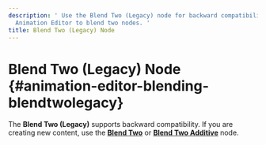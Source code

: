 ```yaml
---
description: ' Use the Blend Two (Legacy) node for backward compatibility in Amazon Lumberyard
  Animation Editor to blend two nodes. '
title: Blend Two (Legacy) Node
---
```

# Blend Two \(Legacy\) Node {#animation-editor-blending-blendtwolegacy}

The **Blend Two \(Legacy\)** supports backward compatibility\. If you are creating new content, use the **[Blend Two](/docs/userguide/animation/editor/blending-blendtwo.md)** or **[Blend Two Additive](/docs/userguide/animation/editor/blending-blendtwoadditive.md)** node\.